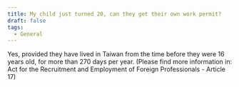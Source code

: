 ```yaml
---
title: My child just turned 20, can they get their own work permit?
draft: false
tags:
  - General
---
```

Yes, provided they have lived in Taiwan from the time before they were 16 years old, for more than 270 days per year. (Please find more information in: Act for the Recruitment and Employment of Foreign Professionals - Article 17)